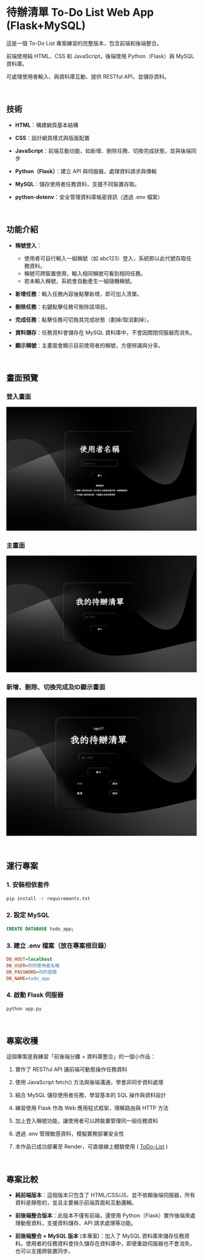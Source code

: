 # **待辦清單 To-Do List Web App (Flask+MySQL)**

這是一個 To-Do List 專案練習的完整版本，包含前端和後端整合。

前端使用純 HTML、CSS 和 JavaScript，後端使用 Python（Flask）與 MySQL 資料庫。

可處理使用者輸入、與資料庫互動、提供 RESTful API，並儲存資料。

<br>

## 技術

- **HTML**：構建網頁基本結構

- **CSS**：設計網頁樣式與版面配置

- **JavaScript**：前端互動功能，如新增、刪除任務、切換完成狀態，並與後端同步

- **Python（Flask）**：建立 API 與伺服器，處理資料請求與傳輸

- **MySQL**：儲存使用者任務資料，支援不同裝置存取。

- **python-dotenv**：安全管理資料庫帳密資訊（透過 .env 檔案）

<br>

## 功能介紹

- **稱號登入**：
  - 使用者可自行輸入一組稱號（如 abc123）登入，系統即以此代號存取任務資料。
  - 稱號可跨裝置使用，輸入相同稱號可看到相同任務。
  - 若未輸入稱號，系統會自動產生一組隨機稱號。

- **新增任務**：輸入任務內容後點擊新增，即可加入清單。
- **刪除任務**：右鍵點擊任務可刪除該項目。
- **完成任務**：點擊任務可切換其完成狀態（劃掉/取消劃掉）。
- **資料儲存**：任務資料會儲存在 MySQL 資料庫中，不會因關閉伺服器而消失。
- **顯示稱號**：主畫面會顯示目前使用者的稱號，方便辨識與分享。

<br>


## 畫面預覽

### 登入畫面
![登入畫面](./images/login.png)

### 主畫面
![主畫面](./images/main.png)

### 新增、刪除、切換完成及ID顯示畫面
![新增、刪除、切換完成及ID畫面](./images/add.png)


<br>

## 運行專案

### 1. 安裝相依套件

```bash
pip install -r requirements.txt
```

### 2. 設定 MySQL

```sql
CREATE DATABASE todo_app;
```

### 3. 建立 .env 檔案（放在專案根目錄）

```ini
DB_HOST=localhost
DB_USER=你的使用者名稱
DB_PASSWORD=你的密碼
DB_NAME=todo_app
```

### 4. 啟動 Flask 伺服器

```bash
python app.py
```

<br>

##  專案收穫

這個專案是我練習「前後端分離 + 資料庫整合」的一個小作品：

1. 實作了 RESTful API 讓前端可動態操作任務資料

2. 使用 JavaScript fetch() 方法與後端溝通，學會非同步資料處理

3. 結合 MySQL 儲存使用者任務，學習基本的 SQL 操作與資料設計

4. 練習使用 Flask 作為 Web 應用程式框架，理解路由與 HTTP 方法

5. 加上登入稱號功能，讓使用者可以跨裝置管理同一組任務資料
  
6. 透過 .env 管理敏感資料，模擬實務部署安全性

7. 本作品已成功部署至 Render，可直接線上體驗使用 ( [ToDo-List](https://to-do-list-web-flask-mysql.onrender.com) )

<br>

##  專案比較

- **純前端版本**：這個版本只包含了 HTML/CSS/JS，並不依賴後端伺服器，所有資料是靜態的，並且主要展示前端頁面和互動邏輯。
  
- **前後端整合版本**：此版本不僅有前端，還使用 Python（Flask）實作後端來處理動態資料，支援資料儲存、API 請求處理等功能。

- **前後端整合 + MySQL 版本** (本專案)：加入了 MySQL 資料庫來儲存任務資料。使用者的任務資料會持久儲存在資料庫中，即便重啟伺服器也不會消失，也可以支援跨裝置同步。
